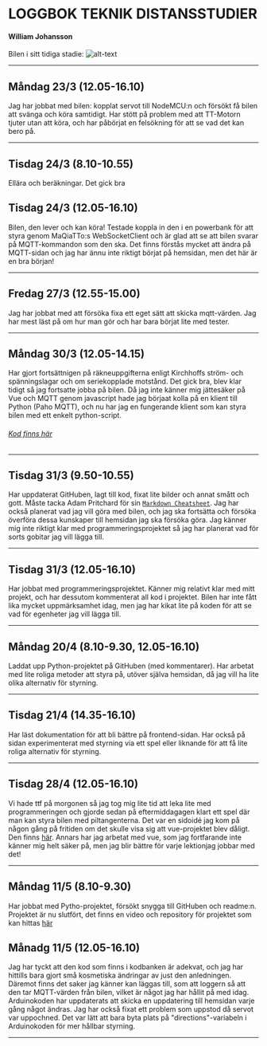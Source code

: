 # LOGGBOK TEKNIK DISTANSSTUDIER
#### William Johansson

Bilen i sitt tidiga stadie: 
![alt-text](https://github.com/abbindustrigymnasium/driverbot-abbwiljoh/blob/master/loggbok-exempel/BilBildCropped.png "Williams Bild")


-------------

## Måndag 23/3 (12.05-16.10)
Jag har jobbat med bilen: kopplat servot till NodeMCU:n och försökt få bilen att svänga och köra samtidigt. 
Har stött på problem med att TT-Motorn tjuter utan att köra, och har påbörjat en felsökning för att se vad det kan bero på. 

-------------

## Tisdag 24/3 (8.10-10.55)
Ellära och beräkningar. Det gick bra

## Tisdag 24/3 (12.05-16.10)
Bilen, den lever och kan köra! Testade koppla in den i en powerbank för att styra genom MaQiaTTo:s WebSocketClient och är glad
att se att bilen svarar på MQTT-kommandon som den ska. Det finns förstås mycket att ändra på MQTT-sidan och jag har ännu inte riktigt börjat på hemsidan, men det här är en bra början!

-------------

## Fredag 27/3 (12.55-15.00)
Jag har jobbat med att försöka fixa ett eget sätt att skicka mqtt-värden. Jag har mest läst på om hur man gör och har bara börjat lite med tester.

-------------

## Måndag 30/3 (12.05-14.15)
Har gjort fortsättnigen på räkneuppgifterna enligt Kirchhoffs ström- och spänningslagar och om seriekopplade motstånd. Det gick bra, blev klar tidigt så jag fortsatte jobba på bilen. Då jag inte känner mig jättesäker på Vue och MQTT genom javascript hade jag börjaat kolla på en klient till Python (Paho MQTT), och nu har jag en fungerande klient som kan styra bilen med ett enkelt python-script.
 
 ###### [Kod finns här](https://github.com/abbindustrigymnasium/driverbot-abbwiljoh/tree/master/loggbok-exempel/python-mqtt-test "Test-kod")

-------------

## Tisdag 31/3 (9.50-10.55)
Har uppdaterat GitHuben, lagt till kod, fixat lite bilder och annat smått och gott. Måste tacka Adam Pritchard för sin [`Markdown Cheatsheet`](https://github.com/adam-p/markdown-here/wiki/Markdown-Cheatsheet#lists "Fusklapp för markdown"). Jag har också planerat vad jag vill göra med bilen, och jag ska fortsätta och försöka överföra dessa kunskaper till hemsidan jag ska försöka göra. Jag känner mig inte riktigt klar med programmeringsprojektet så jag har planerat vad för sorts gobitar jag vill lägga till.

-------------

## Tisdag 31/3 (12.05-16.10)
Har jobbat med programmeringsprojektet. Känner mig relativt klar med mitt projekt, och har dessutom kommenterat all kod i projektet. Bilen har inte fått lika mycket uppmärksamhet idag, men jag har kikat lite på koden för att se vad för egenheter jag vill lägga till.

---

## Måndag 20/4 (8.10-9.30, 12.05-16.10)
Laddat upp Python-projektet på GitHuben (med kommentarer). Har arbetat med lite roliga metoder att styra på, utöver själva hemsidan, då jag vill ha lite olika alternativ för styrning.

---
## Tisdag 21/4 (14.35-16.10)
Har läst dokumentation för att bli bättre på frontend-sidan. Har också på sidan experimenterat med styrning via ett spel eller liknande för att få lite roliga alternativ för styrning.

---

## Tisdag 28/4 (12.05-16.10)
Vi hade ttf på morgonen så jag tog mig lite tid att leka lite med programmeringen och gjorde sedan på eftermiddagagen klart ett spel där man kan styra bilen med piltangenterna. Det var en sidoidé jag kom på någon gång på fritiden om det skulle visa sig att vue-projektet blev dåligt. Den finns [här](https://github.com/abbindustrigymnasium/driverbot-abbwiljoh/tree/master/python-control "pygame-car").
Annars har jag arbetat med vue, som jag fortfarande inte känner mig helt säker på, men jag blir bättre för varje lektionjag jobbar med det!

---

## Måndag 11/5 (8.10-9.30)
Har jobbat med Pytho-projektet, försökt snygga till GitHuben och readme:n. Projektet är nu slutfört, det finns en video och repository för projektet som kan hittas [här](https://github.com/abbindustrigymnasium/programmering-1-miniprojekt-abbwiljoh "programmering-1-miniprojekt-abbwiljoh")

## Månadg 11/5 (12.05-16.10)
Jag har tyckt att den kod som finns i kodbanken är adekvat, och jag har hittills bara gjort små kosmetiska ändringar av just den anledningen. Däremot finns det saker jag känner kan läggas till, som att loggern så att den tar MQTT-värden från bilen, vilket är något jag har hållit på med idag. Arduinokoden har uppdaterats att skicka en uppdatering till hemsidan varje gång något ändras. Jag har också fixat ett problem som uppstod då servot var uppochned. Det var lätt att bara byta plats på "directions"-variabeln i Arduinokoden för mer hållbar styrning.

---
